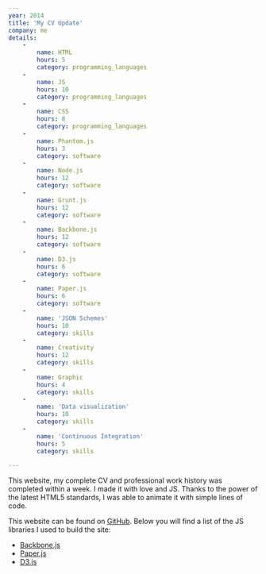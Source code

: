 ```yaml
---
year: 2014
title: 'My CV Update'
company: me
details:
    -
        name: HTML
        hours: 5
        category: programming_languages
    -
        name: JS
        hours: 10
        category: programming_languages
    -
        name: CSS
        hours: 8
        category: programming_languages
    -
        name: Phantom.js
        hours: 3
        category: software
    -
        name: Node.js
        hours: 12
        category: software
    -
        name: Grunt.js
        hours: 12
        category: software
    -
        name: Backbone.js
        hours: 12
        category: software
    -
        name: D3.js
        hours: 6
        category: software
    -
        name: Paper.js
        hours: 6
        category: software
    -
        name: 'JSON Schemes'
        hours: 10
        category: skills
    -
        name: Creativity
        hours: 12
        category: skills
    -
        name: Graphic
        hours: 4
        category: skills
    -
        name: 'Data visualization'
        hours: 10
        category: skills
    -
        name: 'Continuous Integration'
        hours: 5
        category: skills

---
```

This website, my complete CV and professional work history was completed within a week. I made it with love and JS. Thanks to the power of the latest HTML5 standards, I was able to animate it with simple lines of code.



 This website can be found on <a href='https://github.com/M3kH/ideabile.com' target='_blank'>GitHub</a>. Below you will find a list of the JS libraries I used to build the site: <ul><li><a href="http://www.backbonejs.org" target="_blank">Backbone.js</a></li><li><a href="http://www.http://paperjs.org/" target="_blank">Paper.js</a></li><li><a href="http://www.d3js.org/" target="_blank">D3.js</a></li></ul>